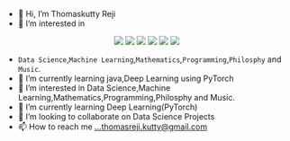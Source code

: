 - 👋 Hi, I’m Thomaskutty Reji
- 👀 I’m interested in 
<p align="center">
	<img src="https://img.shields.io/badge/Machine Learning-brightgreen.svg?style=flat"/>
	<img src="https://img.shields.io/badge/Deep Learning-blue.svg?style=flat">
	<img src="https://img.shields.io/badge/Statistics-grey.svg?style=flat">
	<img src="https://img.shields.io/badge/Programming-orange.svg?style=flat">
	<img src="https://img.shields.io/badge/Philosophy-red.svg?style=flat">
	<img src="https://img.shields.io/badge/Music-yellow.svg?style=flat">
</p>

-    `Data Science`,`Machine Learning`,`Mathematics`,`Programming`,`Philosphy` and `Music`. 
- 🌱 I’m currently learning java,Deep Learning using PyTorch
- 👀 I’m interested in Data Science,Machine Learning,Mathematics,Programming,Philosphy and Music. 
- 🌱 I’m currently learning Deep Learning(PyTorch)
- 💞️ I’m looking to collaborate on Data Science Projects
- 📫 How to reach me ...thomasreji.kutty@gmail.com 
